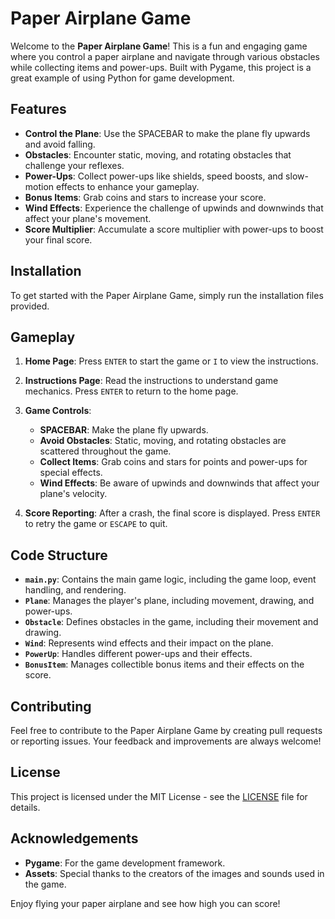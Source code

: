 # Paper Airplane Game

Welcome to the **Paper Airplane Game**! This is a fun and engaging game where you control a paper airplane and navigate through various obstacles while collecting items and power-ups. Built with Pygame, this project is a great example of using Python for game development.

## Features

- **Control the Plane**: Use the SPACEBAR to make the plane fly upwards and avoid falling.
- **Obstacles**: Encounter static, moving, and rotating obstacles that challenge your reflexes.
- **Power-Ups**: Collect power-ups like shields, speed boosts, and slow-motion effects to enhance your gameplay.
- **Bonus Items**: Grab coins and stars to increase your score.
- **Wind Effects**: Experience the challenge of upwinds and downwinds that affect your plane's movement.
- **Score Multiplier**: Accumulate a score multiplier with power-ups to boost your final score.

## Installation

To get started with the Paper Airplane Game, simply run the installation files provided.

## Gameplay

1. **Home Page**: Press `ENTER` to start the game or `I` to view the instructions.
2. **Instructions Page**: Read the instructions to understand game mechanics. Press `ENTER` to return to the home page.
3. **Game Controls**:

   - **SPACEBAR**: Make the plane fly upwards.
   - **Avoid Obstacles**: Static, moving, and rotating obstacles are scattered throughout the game.
   - **Collect Items**: Grab coins and stars for points and power-ups for special effects.
   - **Wind Effects**: Be aware of upwinds and downwinds that affect your plane's velocity.

4. **Score Reporting**: After a crash, the final score is displayed. Press `ENTER` to retry the game or `ESCAPE` to quit.

## Code Structure

- **`main.py`**: Contains the main game logic, including the game loop, event handling, and rendering.
- **`Plane`**: Manages the player's plane, including movement, drawing, and power-ups.
- **`Obstacle`**: Defines obstacles in the game, including their movement and drawing.
- **`Wind`**: Represents wind effects and their impact on the plane.
- **`PowerUp`**: Handles different power-ups and their effects.
- **`BonusItem`**: Manages collectible bonus items and their effects on the score.

## Contributing

Feel free to contribute to the Paper Airplane Game by creating pull requests or reporting issues. Your feedback and improvements are always welcome!

## License

This project is licensed under the MIT License - see the [LICENSE](LICENSE) file for details.

## Acknowledgements

- **Pygame**: For the game development framework.
- **Assets**: Special thanks to the creators of the images and sounds used in the game.

Enjoy flying your paper airplane and see how high you can score!
